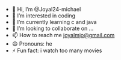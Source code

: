 - 👋 Hi, I’m @Joyal24-michael
- 👀 I’m interested in coding
- 🌱 I’m currently learning c and java
- 💞️ I’m looking to collaborate on ...
- 📫 How to reach me joyalmjo@gmail.com
- 😄 Pronouns: he
- ⚡ Fun fact: i watch too many movies

<!---
Joyal24-michael/Joyal24-michael is a ✨ special ✨ repository because its `README.md` (this file) appears on your GitHub profile.
You can click the Preview link to take a look at your changes.
--->
